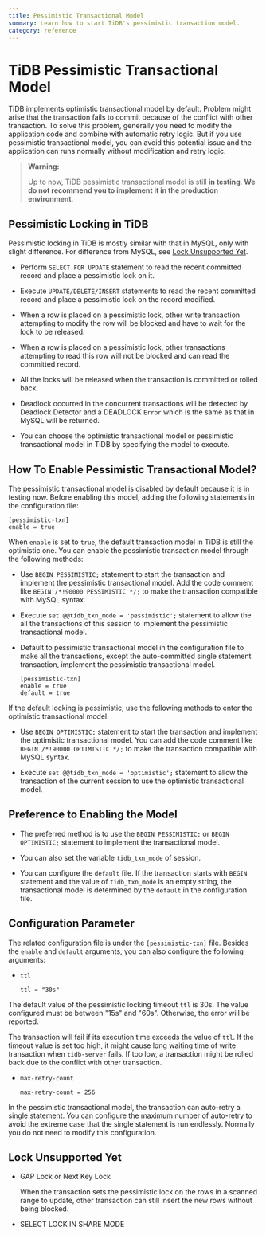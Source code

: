 ```yaml
---
title: Pessimistic Transactional Model
summary: Learn how to start TiDB's pessimistic transaction model.
category: reference
---
```


# TiDB Pessimistic Transactional Model

TiDB implements optimistic transactional model by default. Problem might arise that the transaction fails to commit because of the conflict with other transaction. To solve this problem, generally you need to modify the application code and combine with automatic retry logic. But if you use pessimistic transactional model, you can avoid this potential issue  and the application can runs normally without modification and retry logic.


> **Warning:**
>
> Up to now, TiDB pessimistic transactional model is still **in testing**. **We do not recommend you to implement it in the production environment**.

## Pessimistic Locking in TiDB

Pessimistic locking in TiDB is mostly similar with that in MySQL, only with slight difference. For difference from MySQL, see [Lock Unsupported Yet](#Lock-Unsupported-Yet).


- Perform `SELECT FOR UPDATE` statement to read the recent committed record and place a pessimistic lock on it.

- Execute `UPDATE/DELETE/INSERT` statements to read the recent committed record and place a pessimistic lock on the record modified.

- When a row is placed on a pessimistic lock, other write transaction attempting to modify the row will be blocked and have to wait for the lock to be released.

- When a row is placed on a pessimistic lock, other transactions attempting to read this row will not be blocked and can read the committed record.

- All the locks will be released when the transaction is committed or rolled back.

- Deadlock occurred in the concurrent transactions will be detected by Deadlock Detector and a DEADLOCK `Error` which is the same as that in MySQL will be returned.

- You can choose the optimistic transactional model or pessimistic transactional model in TiDB by specifying the model to execute.

## How To Enable Pessimistic Transactional Model?

The pessimistic transactional model is disabled by default because it is in testing now. Before enabling this model, adding the following statements in the configuration file:

```
[pessimistic-txn]
enable = true
```

When `enable` is set to `true`, the default transaction model in TiDB is still the optimistic one. You can enable the pessimistic transaction model through the following methods:

- Use `BEGIN PESSIMISTIC;` statement to start the transaction and implement the pessimistic transactional model. Add the code comment like `BEGIN /*!90000 PESSIMISTIC */;` to make the transaction compatible with MySQL syntax.

- Execute `set @@tidb_txn_mode = 'pessimistic';` statement to allow the all the transactions of this session to implement the pessimistic transactional model.

- Default to pessimistic transactional model in the configuration file to make all the transactions, except the auto-committed single statement transaction, implement the pessimistic transactional model.

    ```
    [pessimistic-txn]
    enable = true
    default = true
    ```

If the default locking is pessimistic, use the following methods to enter the optimistic transactional model:

- Use `BEGIN OPTIMISTIC;` statement to start the transaction and implement the optimistic transactional model. You can add the code comment like `BEGIN /*!90000 OPTIMISTIC */;` to make the transaction compatible with MySQL syntax.

- Execute `set @@tidb_txn_mode = 'optimistic';` statement to allow the transaction of the current session to use the optimistic transactional model.

## Preference to Enabling the Model

- The preferred method is to use the `BEGIN PESSIMISTIC;` or `BEGIN OPTIMISTIC;` statement to implement the transactional model.

- You can also set the variable `tidb_txn_mode` of session.

- You can configure the `default` file. If the transaction starts with `BEGIN` statement and the value of `tidb_txn_mode` is an empty string, the transactional model is determined by the `default` in the configuration file.

## Configuration Parameter

The related configuration file is under the `[pessimistic-txn]` file. Besides the `enable` and `default` arguments, you can also configure the following arguments:

- `ttl`

    ```
    ttl = "30s"
    ```

The default value of the pessimistic locking timeout `ttl` is 30s. The value configured must be between "15s" and "60s". Otherwise, the error will be reported.

The transaction will fail if its execution time exceeds the value of `ttl`. If the timeout value is set too high, it might cause long waiting time of write transaction when `tidb-server` fails. If too low, a transaction might be rolled back due to the conflict with other transaction.

- `max-retry-count`

    ```
    max-retry-count = 256
    ```

In the pessimistic transactional model, the transaction can auto-retry a single statement. You can configure the maximum number of auto-retry to avoid the extreme case that the single statement is run endlessly. Normally you do not need to modify this configuration.


## Lock Unsupported Yet

- GAP Lock or Next Key Lock

  When the transaction sets the pessimistic lock on the rows in a scanned range to update, other transaction can still insert the new rows without being blocked.

- SELECT LOCK IN SHARE MODE